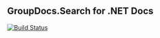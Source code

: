 ## GroupDocs.Search for .NET Docs

[![Build Status](https://travis-ci.com/groupdocs-search/GroupDocs.Search-for-.NET.svg?branch=master)](https://travis-ci.com/groupdocs-search/GroupDocs.Search-for-.NET)